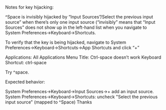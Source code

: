 Notes for key hijacking:

^Space is invisibly hijacked by “Input Sources”/Select the previous input source” when there’s only one input source (“invisibly” means that “Input Sources” does not show up in the left-hand list when you navigate to System Preferences→Keyboard→Shortcuts.

To verify that the key is being hijacked, navigate to System Preferences→Keyboard→Shortcuts→App Shortcuts and click “+”

Applications: All Applications
Menu Title: Ctrl-space doesn’t work
Keyboard Shortcut: ctrl-space

Try ^space.

Expected behavior: 

System Preferences→Keyboard→Input Sources→+ add an input source. System Preferences→Keyboard→Shortcuts: uncheck "Select the previous input source" (mapped to ^Space) Thanks
